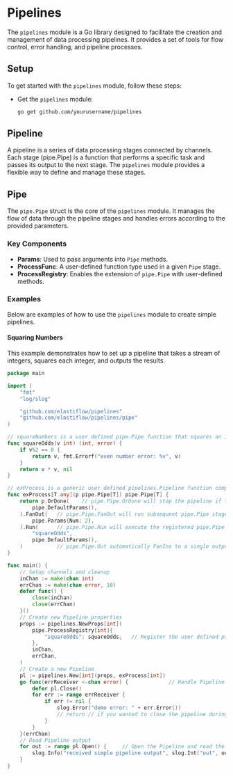 # Pipelines

The `pipelines` module is a Go library designed to facilitate the creation and management of data processing pipelines. It provides a set of tools for flow control, error handling, and pipeline processes.

## Setup

To get started with the `pipelines` module, follow these steps:

* Get the `pipelines` module:
    ```sh
    go get github.com/yourusername/pipelines
    ```

## Pipeline

A pipeline is a series of data processing stages connected by channels. Each stage (pipe.Pipe) is a function that performs a specific task and passes its output to the next stage. The `pipelines` module provides a flexible way to define and manage these stages.

## Pipe

The `pipe.Pipe` struct is the core of the `pipelines` module. It manages the flow of data through the pipeline stages and handles errors according to the provided parameters.

### Key Components

- **Params**: Used to pass arguments into `Pipe` methods.
- **ProcessFunc**: A user-defined function type used in a given `Pipe` stage.
- **ProcessRegistry**: Enables the extension of `pipe.Pipe` with user-defined methods.

### Examples

Below are examples of how to use the `pipelines` module to create simple pipelines.

#### Squaring Numbers

This example demonstrates how to set up a pipeline that takes a stream of integers, squares each integer, and outputs the results.

```go
package main

import (
	"fmt"
	"log/slog"

	"github.com/elastiflow/pipelines"
	"github.com/elastiflow/pipelines/pipe"
)

// squareNumbers is a user defined pipe.Pipe function that squares an integer, will be registered and used in a pipe.Pipe.
func squareOdds(v int) (int, error) {
	if v%2 == 0 {
		return v, fmt.Errorf("even number error: %v", v)
	}
	return v * v, nil
}

// exProcess is a generic user defined pipelines.Pipeline function comprised of pipe.Pipe stages that will run in a pipelines.Pipeline.
func exProcess[T any](p pipe.Pipe[T]) pipe.Pipe[T] {
	return p.OrDone(    // pipe.Pipe.OrDone will stop the pipeline if the input channel is closed.
		pipe.DefaultParams(), 
	).FanOut(   // pipe.Pipe.FanOut will run subsequent pipe.Pipe stages in parallel.
        pipe.Params{Num: 2},
	).Run(      // pipe.Pipe.Run will execute the registered pipe.Pipe process: "squareOdds".
		"squareOdds",
		pipe.DefaultParams(),
	)           // pipe.Pipe.Out automatically FanIns to a single output channel if needed.
}

func main() {
	// Setup channels and cleanup
	inChan := make(chan int) 
	errChan := make(chan error, 10)
	defer func() {
		close(inChan)
		close(errChan)
	}()
	// Create new Pipeline properties
	props := pipelines.NewProps[int]( 
		pipe.ProcessRegistry[int]{
			"squareOdds": squareOdds,   // Register the user defined pipe.Pipe function "squareOdds".
		},
		inChan,
		errChan,
	)
	// Create a new Pipeline
	pl := pipelines.New[int](props, exProcess[int]) 
	go func(errReceiver <-chan error) {             // Handle Pipeline errors
		defer pl.Close()
		for err := range errReceiver {
			if err != nil {
				slog.Error("demo error: " + err.Error())
				// return // if you wanted to close the pipeline during error handling.
			}
		}
	}(errChan)
	// Read Pipeline output
	for out := range pl.Open() {     // Open the Pipeline and read the output.
		slog.Info("received simple pipeline output", slog.Int("out", out))
	}
}
```